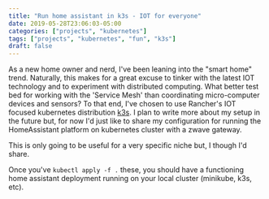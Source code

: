 ```yaml
---
title: "Run home assistant in k3s - IOT for everyone"
date: 2019-05-28T23:06:03-05:00
categories: ["projects", "kubernetes"]
tags: ["projects", "kubernetes", "fun", "k3s"]
draft: false
---
```


As a new home owner and nerd, I've been leaning into the "smart home" trend. Naturally, this makes for a great excuse to tinker with the latest IOT technology and to experiment
with distributed computing. What better test bed for working with the 'Service Mesh' than coordinating micro-computer devices and sensors?
To that end, I've chosen to use Rancher's IOT focused kubernetes distribution [k3s](https://githuub). I plan to write more about my setup in the future but, for now I'd just like
to share my configuration for running the HomeAssistant platform on kubernetes cluster with a zwave gateway.

This is only going to be useful for a very specific niche but, I though I'd share.

<script src="https://gist.github.com/zorndorff/2eef7d2deb8d385be8a950396312283b.js"></script>

<script src="https://gist.github.com/zorndorff/f3af995f6c25ed0a605dfbed4769d91f.js"></script>

Once you've `kubectl apply -f .` these, you should have a functioning home assistant deployment running on your local cluster (minikube, k3s, etc).
